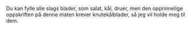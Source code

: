 Du kan fylle alle slags blader, som salat, kål, druer, men den opprinnelige oppskriften på denne maten krever knutekålblader, så jeg vil holde meg til dem.